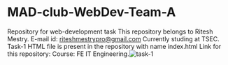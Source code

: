 # MAD-club-WebDev-Team-A
Repository for web-development task
This repository belongs to Ritesh Mestry.
E-mail id: riteshmestrypro@gmail.com 
Currently studing at TSEC.
Task-1 HTML file is present in the repository with name index.html
Link for this repository: 
Course: FE IT Engineering.![task-1](https://user-images.githubusercontent.com/77856192/117403204-70707100-af25-11eb-852e-a97de7ebdb9f.png)
